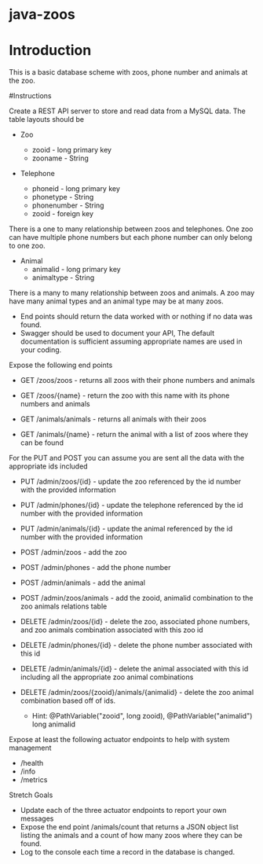 # java-zoos

# Introduction

This is a basic database scheme with zoos, phone number and animals at the zoo.

#Instructions

Create a REST API server to store and read data from a MySQL data. The table layouts should be

* Zoo
  * zooid - long primary key
  * zooname - String

* Telephone
  * phoneid - long primary key
  * phonetype - String
  * phonenumber - String
  * zooid - foreign key
  
There is a one to many relationship between zoos and telephones. One zoo can have multiple phone numbers but each phone number can only belong to one zoo.

* Animal
  * animalid - long primary key
  * animaltype - String

There is a many to many relationship between zoos and animals. A zoo may have many animal types and an animal type may be at many zoos.

* End points should return the data worked with or nothing if no data was found.
* Swagger should be used to document your API, The default documentation is sufficient assuming appropriate names are used in your coding.

Expose the following end points

* GET /zoos/zoos - returns all zoos with their phone numbers and animals
* GET /zoos/{name} - return the zoo with this name with its phone numbers and animals

* GET /animals/animals - returns all animals with their zoos
* GET /animals/{name} - return the animal with a list of zoos where they can be found

For the PUT and POST you can assume you are sent all the data with the appropriate ids included

* PUT /admin/zoos/{id} - update the zoo referenced by the id number with the provided information
* PUT /admin/phones/{id} - update the telephone referenced by the id number with the provided information
* PUT /admin/animals/{id} - update the animal referenced by the id number with the provided information

* POST /admin/zoos - add the zoo
* POST /admin/phones - add the phone number
* POST /admin/animals - add the animal
* POST /admin/zoos/animals - add the zooid, animalid combination to the zoo animals relations table

* DELETE /admin/zoos/{id} - delete the zoo, associated phone numbers, and zoo animals combination associated with this zoo id
* DELETE /admin/phones/{id} - delete the phone number associated with this id
* DELETE /admin/animals/{id} - delete the animal associated with this id including all the appropriate zoo animal combinations
* DELETE /admin/zoos/{zooid}/animals/{animalid} - delete the zoo animal combination based off of ids. 
  * Hint: @PathVariable("zooid", long zooid), @PathVariable("animalid") long animalid

Expose at least the following actuator endpoints to help with system management
* /health
* /info
* /metrics

Stretch Goals
* Update each of the three actuator endpoints to report your own messages
* Expose the end point /animals/count that returns a JSON object list listing the animals and a count of how many zoos where they can be found.
* Log to the console each time a record in the database is changed.
